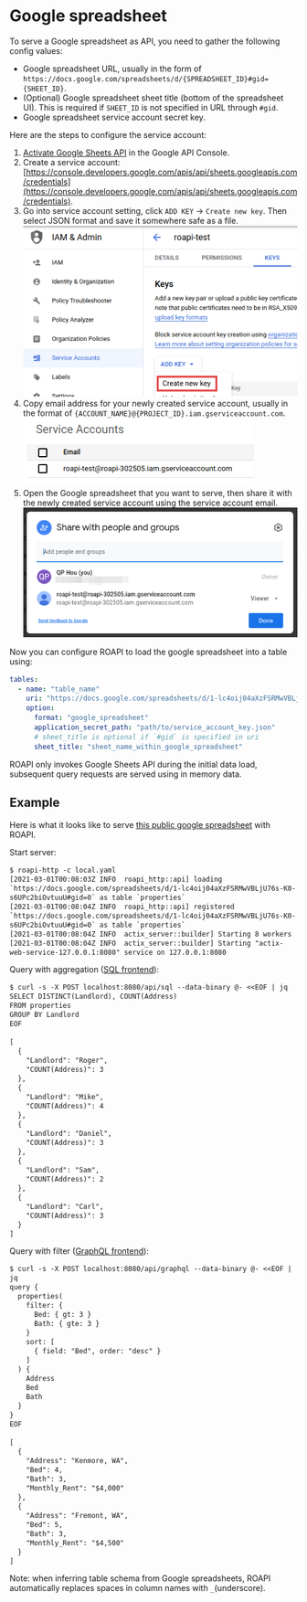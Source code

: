 # Google spreadsheet

To serve a Google spreadsheet as API, you need to gather the following config values:

* Google spreadsheet URL, usually in the form of `https://docs.google.com/spreadsheets/d/{SPREADSHEET_ID}#gid={SHEET_ID}`.
* (Optional) Google spreadsheet sheet title (bottom of the spreadsheet UI).
This is required if `SHEET_ID` is not specified in URL through `#gid`.
* Google spreadsheet service account secret key.

Here are the steps to configure the service account:

1. [Activate Google Sheets API](https://console.developers.google.com/apis/library/sheets.googleapis.com) in the Google API Console.
1. Create a service account: [https://console.developers.google.com/apis/api/sheets.googleapis.com/credentials](https://console.developers.google.com/apis/api/sheets.googleapis.com/credentials).
1. Go into service account setting, click `ADD KEY` -> `Create new key`. Then select JSON format
   and save it somewhere safe as a file. ![gsheet-add-key](../../images/gsheet-add-key.png)
1. Copy email address for your newly created service account, usually in the format of `{ACCOUNT_NAME}@{PROJECT_ID}.iam.gserviceaccount.com`. ![gsheet-service-account-email](../../images/gsheet-service-account-email.png)
1. Open the Google spreadsheet that you want to serve, then share it with the newly created service
   account using the service account email. ![gsheet-share-service-account](../../images/gsheet-share-service-account.png)


Now you can configure ROAPI to load the google spreadsheet into a table using:

```yaml
tables:
  - name: "table_name"
    uri: "https://docs.google.com/spreadsheets/d/1-lc4oij04aXzFSRMwVBLjU76s-K0-s6UPc2biOvtuuU#gid=0"
    option:
      format: "google_spreadsheet"
      application_secret_path: "path/to/service_account_key.json"
      # sheet_title is optional if `#gid` is specified in uri
      sheet_title: "sheet_name_within_google_spreadsheet"
```

ROAPI only invokes Google Sheets API during the initial data load, subsequent
query requests are served using in memory data.


## Example

Here is what it looks like to serve [this public google
spreadsheet](https://docs.google.com/spreadsheets/d/e/2PACX-1vRodiBkE77d8Y7FLe2BwwNNqy0jc3oSrtsGRrWMXXyAgdl68LxKm_LS0qfMVXa-ioPDP-5jurzKUJ0N/pubhtml)
with ROAPI.

Start server:

```
$ roapi-http -c local.yaml
[2021-03-01T00:08:03Z INFO  roapi_http::api] loading `https://docs.google.com/spreadsheets/d/1-lc4oij04aXzFSRMwVBLjU76s-K0-s6UPc2biOvtuuU#gid=0` as table `properties`
[2021-03-01T00:08:04Z INFO  roapi_http::api] registered `https://docs.google.com/spreadsheets/d/1-lc4oij04aXzFSRMwVBLjU76s-K0-s6UPc2biOvtuuU#gid=0` as table `properties`
[2021-03-01T00:08:04Z INFO  actix_server::builder] Starting 8 workers
[2021-03-01T00:08:04Z INFO  actix_server::builder] Starting "actix-web-service-127.0.0.1:8080" service on 127.0.0.1:8080
```

Query with aggregation ([SQL frontend](../../api/query/sql.html)):

```
$ curl -s -X POST localhost:8080/api/sql --data-binary @- <<EOF | jq
SELECT DISTINCT(Landlord), COUNT(Address)
FROM properties
GROUP BY Landlord
EOF

[
  {
    "Landlord": "Roger",
    "COUNT(Address)": 3
  },
  {
    "Landlord": "Mike",
    "COUNT(Address)": 4
  },
  {
    "Landlord": "Daniel",
    "COUNT(Address)": 3
  },
  {
    "Landlord": "Sam",
    "COUNT(Address)": 2
  },
  {
    "Landlord": "Carl",
    "COUNT(Address)": 3
  }
]
```

Query with filter ([GraphQL frontend](../../api/query/graphql.html)):

```
$ curl -s -X POST localhost:8080/api/graphql --data-binary @- <<EOF | jq
query {
  properties(
    filter: {
      Bed: { gt: 3 }
      Bath: { gte: 3 }
    }
    sort: [
      { field: "Bed", order: "desc" }
    ]
  ) {
    Address
    Bed
    Bath
  }
}
EOF

[
  {
    "Address": "Kenmore, WA",
    "Bed": 4,
    "Bath": 3,
    "Monthly_Rent": "$4,000"
  },
  {
    "Address": "Fremont, WA",
    "Bed": 5,
    "Bath": 3,
    "Monthly_Rent": "$4,500"
  }
]
```

Note: when inferring table schema from Google spreadsheets, ROAPI automatically
replaces spaces in column names with `_`(underscore).
